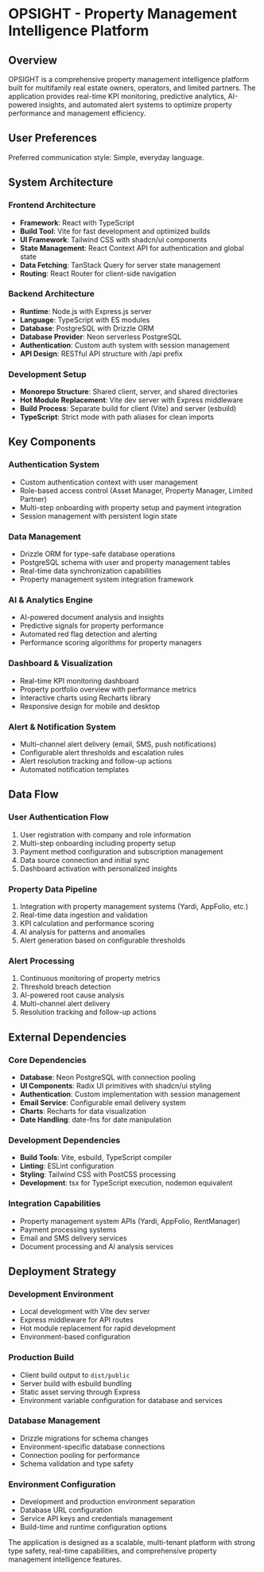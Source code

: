 # OPSIGHT - Property Management Intelligence Platform

## Overview

OPSIGHT is a comprehensive property management intelligence platform built for multifamily real estate owners, operators, and limited partners. The application provides real-time KPI monitoring, predictive analytics, AI-powered insights, and automated alert systems to optimize property performance and management efficiency.

## User Preferences

Preferred communication style: Simple, everyday language.

## System Architecture

### Frontend Architecture
- **Framework**: React with TypeScript
- **Build Tool**: Vite for fast development and optimized builds
- **UI Framework**: Tailwind CSS with shadcn/ui components
- **State Management**: React Context API for authentication and global state
- **Data Fetching**: TanStack Query for server state management
- **Routing**: React Router for client-side navigation

### Backend Architecture
- **Runtime**: Node.js with Express.js server
- **Language**: TypeScript with ES modules
- **Database**: PostgreSQL with Drizzle ORM
- **Database Provider**: Neon serverless PostgreSQL
- **Authentication**: Custom auth system with session management
- **API Design**: RESTful API structure with /api prefix

### Development Setup
- **Monorepo Structure**: Shared client, server, and shared directories
- **Hot Module Replacement**: Vite dev server with Express middleware
- **Build Process**: Separate build for client (Vite) and server (esbuild)
- **TypeScript**: Strict mode with path aliases for clean imports

## Key Components

### Authentication System
- Custom authentication context with user management
- Role-based access control (Asset Manager, Property Manager, Limited Partner)
- Multi-step onboarding with property setup and payment integration
- Session management with persistent login state

### Data Management
- Drizzle ORM for type-safe database operations
- PostgreSQL schema with user and property management tables
- Real-time data synchronization capabilities
- Property management system integration framework

### AI & Analytics Engine
- AI-powered document analysis and insights
- Predictive signals for property performance
- Automated red flag detection and alerting
- Performance scoring algorithms for property managers

### Dashboard & Visualization
- Real-time KPI monitoring dashboard
- Property portfolio overview with performance metrics
- Interactive charts using Recharts library
- Responsive design for mobile and desktop

### Alert & Notification System
- Multi-channel alert delivery (email, SMS, push notifications)
- Configurable alert thresholds and escalation rules
- Alert resolution tracking and follow-up actions
- Automated notification templates

## Data Flow

### User Authentication Flow
1. User registration with company and role information
2. Multi-step onboarding including property setup
3. Payment method configuration and subscription management
4. Data source connection and initial sync
5. Dashboard activation with personalized insights

### Property Data Pipeline
1. Integration with property management systems (Yardi, AppFolio, etc.)
2. Real-time data ingestion and validation
3. KPI calculation and performance scoring
4. AI analysis for patterns and anomalies
5. Alert generation based on configurable thresholds

### Alert Processing
1. Continuous monitoring of property metrics
2. Threshold breach detection
3. AI-powered root cause analysis
4. Multi-channel alert delivery
5. Resolution tracking and follow-up actions

## External Dependencies

### Core Dependencies
- **Database**: Neon PostgreSQL with connection pooling
- **UI Components**: Radix UI primitives with shadcn/ui styling
- **Authentication**: Custom implementation with session management
- **Email Service**: Configurable email delivery system
- **Charts**: Recharts for data visualization
- **Date Handling**: date-fns for date manipulation

### Development Dependencies
- **Build Tools**: Vite, esbuild, TypeScript compiler
- **Linting**: ESLint configuration
- **Styling**: Tailwind CSS with PostCSS processing
- **Development**: tsx for TypeScript execution, nodemon equivalent

### Integration Capabilities
- Property management system APIs (Yardi, AppFolio, RentManager)
- Payment processing systems
- Email and SMS delivery services
- Document processing and AI analysis services

## Deployment Strategy

### Development Environment
- Local development with Vite dev server
- Express middleware for API routes
- Hot module replacement for rapid development
- Environment-based configuration

### Production Build
- Client build output to `dist/public`
- Server build with esbuild bundling
- Static asset serving through Express
- Environment variable configuration for database and services

### Database Management
- Drizzle migrations for schema changes
- Environment-specific database connections
- Connection pooling for performance
- Schema validation and type safety

### Environment Configuration
- Development and production environment separation
- Database URL configuration
- Service API keys and credentials management
- Build-time and runtime configuration options

The application is designed as a scalable, multi-tenant platform with strong type safety, real-time capabilities, and comprehensive property management intelligence features.